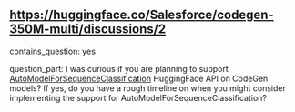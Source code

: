 ## https://huggingface.co/Salesforce/codegen-350M-multi/discussions/2

contains_question: yes

question_part: I was curious if you are planning to support [AutoModelForSequenceClassification](https://huggingface.co/docs/transformers/model_doc/auto#transformers.AutoModelForSequenceClassification) HuggingFace API on CodeGen models?
If yes, do you have a rough timeline on when you might consider implementing the support for AutoModelForSequenceClassification?